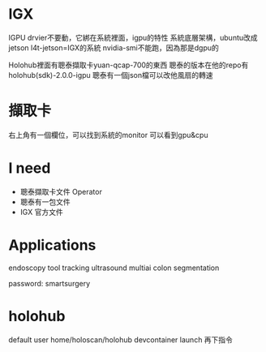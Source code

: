 # IGX
IGPU
drvier不要動，它綁在系統裡面，igpu的特性
系統底層架構，ubuntu改成jetson
l4t-jetson=IGX的系統
nvidia-smi不能跑，因為那是dgpu的

Holohub裡面有聰泰擷取卡yuan-qcap-700的東西
聰泰的版本在他的repo有 holohub(sdk)-2.0.0-igpu
聰泰有一個json檔可以改他風扇的轉速

# 擷取卡
右上角有一個欄位，可以找到系統的monitor
    可以看到gpu&cpu

# I need
- 聰泰擷取卡文件 Operator
- 聰泰有一包文件
- IGX 官方文件


# Applications
endoscopy tool tracking
ultrasound multiai
colon segmentation

password: smartsurgery

# holohub
default user home/holoscan/holohub
devcontainer launch 
再下指令
